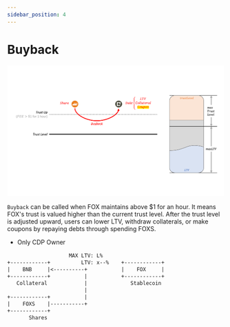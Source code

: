 ```yaml
---
sidebar_position: 4
---
```


# Buyback

![](../images/mechanism/buyback.png)

`Buyback` can be called when FOX maintains above $1 for an hour. It means FOX's trust is valued higher than the current trust level. After the trust level is adjusted upward, users can lower LTV, withdraw collaterals, or make coupons by repaying debts through spending FOXS.

- Only CDP Owner

```
                    MAX LTV: L%
+------------+          LTV: x--%    +------------+
|    BNB     |<----------+           |    FOX     |
+------------+           |           +------------+
   Collateral            |              Stablecoin
                         |
+------------+           |
|    FOXS    |-----------+
+------------+   
       Shares
```
